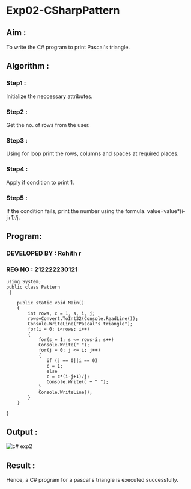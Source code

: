 # Exp02-CSharpPattern

## Aim :

To write the C# program to print Pascal's triangle.

## Algorithm :

### Step1 :

Initialize the neccessary attributes.

### Step2 :

Get the no. of rows from the user.

### Step3 :

Using for loop print the rows, columns and spaces at required places.

### Step4 :

Apply if condition to print 1.

### Step5 :

If the condition fails, print the number using the formula. value=value*(i-j+1)/j.

## Program:

### DEVELOPED BY : Rohith r
### REG NO : 212222230121
```
using System;
public class Pattern
 {

    public static void Main() 
    {
        int rows, c = 1, s, i, j; 
        rows=Convert.ToInt32(Console.ReadLine());
        Console.WriteLine("Pascal's triangle");
        for(i = 0; i<rows; i++) 
        {
            for(s = 1; s <= rows-i; s++)
            Console.Write(" ");
            for(j = 0; j <= i; j++)
            {
               if (j == 0||i == 0)
               c = 1;
               else
               c = c*(i-j+1)/j;
               Console.Write(c + " ");
            }
            Console.WriteLine();
        }
    }
   
}
```

## Output :
![c# exp2](https://github.com/Naveensrinivasan07/Exp02-CSharpPattern/assets/119475891/667b9fa4-69df-4362-8b7d-7078148a5891)


## Result :

Hence, a C# program for a pascal's triangle is executed successfully.
